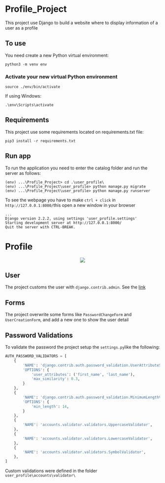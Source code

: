 # Profile_Project
This project use Django to build a website where to display information of a user as a profile

## To use
You need create a new Python virtual environment:
```
python3 -m venv env
```
### Activate your new virtual Python environment
```
source ./env/bin/activate
```
If using Windows:
```
.\env\Scripts\activate
```
## Requirements
This project use some requirements located on requirements.txt file:
```
pip3 install -r requirements.txt
```

## Run app
To run the application you need to enter the catalog folder and run the server as follows:
```
(env) ...\Profile_Project> cd .\user_profile\
(env) ...\Profile_Project\user_profile> python manage.py migrate
(env) ...\Profile_Project\user_profile> python manage.py runserver
```
To see the webpage you have to make `ctrl + click` in `http://127.0.0.1:8000/`this open a new window in your browser
```
...
Django version 2.2.2, using settings 'user_profile.settings'
Starting development server at http://127.0.0.1:8000/
Quit the server with CTRL-BREAK.
```

# Profile
<p align="center">
  <img src="https://github.com/windyludev/Profile_Project/blob/master/user_profile/media/images/profile.jpg">
</p>

## User
The project customs the user with `django.contrib.admin`. See the [link](https://docs.djangoproject.com/en/2.2/topics/auth/customizing/#custom-users-and-django-contrib-admin)

## Forms
The project overwrite some forms like `PasswordChangeForm` and `UserCreationForm`, and add a new one to show the user detail

## Password Validations
To validate the password the project setup the `settings.py`like the following:
```Python
AUTH_PASSWORD_VALIDATORS = [
    {
        'NAME': 'django.contrib.auth.password_validation.UserAttributeSimilarityValidator',
        'OPTIONS': {
            'user_attributes': ('first_name', 'last_name'),
            'max_similarity': 0.3,
        }
    },
    {
        'NAME': 'django.contrib.auth.password_validation.MinimumLengthValidator',
        'OPTIONS': {
            'min_length': 14,
        }
    },
    {
        'NAME': 'accounts.validator.validators.UppercaseValidator',
    },
    {
        'NAME': 'accounts.validator.validators.LowercaseValidator',
    },
    {
        'NAME': 'accounts.validator.validators.SymbolValidator',
    },
]
```
Custom validations were defined in the folder `user_profile\accounts\validator\`
